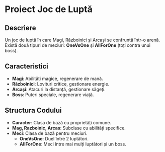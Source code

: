 # Proiect Joc de Luptă

## Descriere
Un joc de luptă în care Magi, Războinici și Arcași se confruntă într-o arenă. Există două tipuri de meciuri: **OneVsOne** și **AllForOne** (toți contra unui boss).

## Caracteristici

- **Magi**: Abilități magice, regenerare de mană.
- **Războinici**: Lovituri critice, gestionare energie.
- **Arcași**: Atacuri la distanță, gestionare săgeți.
- **Boss**: Puteri speciale, regenerare viață.

## Structura Codului

- **Caracter**: Clasa de bază cu proprietăți comune.
- **Mag, Razboinic, Arcas**: Subclase cu abilități specifice.
- **Meci**: Clasa de bază pentru meciuri.
  - **OneVsOne**: Duel între 2 luptători.
  - **AllForOne**: Meci între mai mulți luptători și un boss.